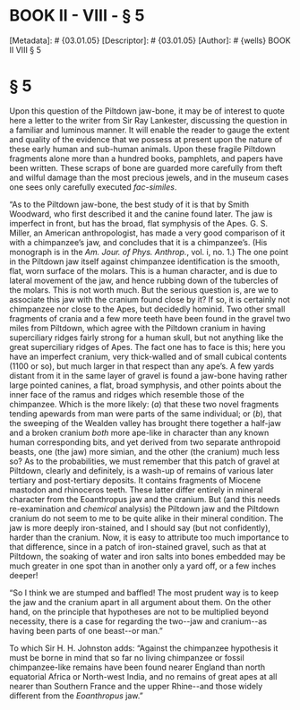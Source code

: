 # BOOK II - VIII - § 5
[Metadata]: # {03.01.05}
[Descriptor]: # {03.01.05}
[Author]: # {wells}
BOOK II
VIII
§ 5
# § 5
Upon this question of the Piltdown jaw-bone, it may be of interest to quote
here a letter to the writer from Sir Ray Lankester, discussing the question in
a familiar and luminous manner. It will enable the reader to gauge the extent
and quality of the evidence that we possess at present upon the nature of these
early human and sub-human animals. Upon these fragile Piltdown fragments alone
more than a hundred books, pamphlets, and papers have been written. These
scraps of bone are guarded more carefully from theft and wilful damage than the
most precious jewels, and in the museum cases one sees only carefully executed
_fac-similes_.

“As to the Piltdown jaw-bone, the best study of it is that by Smith Woodward,
who first described it and the canine found later. The jaw is imperfect in
front, but has the broad, flat symphysis of the Apes. G. S. Miller, an American
anthropologist, has made a very good comparison of it with a chimpanzee’s jaw,
and concludes that it is a chimpanzee’s. (His monograph is in the _Am. Jour. of
Phys. Anthrop._, vol. i, no. 1.) The one point in the Piltdown jaw itself
against chimpanzee identification is the smooth, flat, worn surface of the
molars. This is a human character, and is due to lateral movement of the jaw,
and hence rubbing down of the tubercles of the molars. This is not worth much.
But the serious question is, are we to associate this jaw with the cranium
found close by it? If so, it is certainly not chimpanzee nor close to the Apes,
but decidedly hominid. Two other small fragments of crania and a few more teeth
have been found in the gravel two miles from Piltdown, which agree with the
Piltdown cranium in having superciliary ridges fairly strong for a human skull,
but not anything like the great superciliary ridges of Apes. The fact one has
to face is this; here you have an imperfect cranium, very thick-walled and of
small cubical contents (1100 or so), but much larger in that respect than any
ape’s. A few yards distant from it in the same layer of gravel is found a
jaw-bone having rather large pointed canines, a flat, broad symphysis, and
other points about the inner face of the ramus and ridges which resemble those
of the chimpanzee. Which is the more likely: (_a_) that these two novel
fragments tending apewards from man were parts of the same individual; or
(_b_), that the sweeping of the Wealden valley has brought there together a
half-jaw and a broken cranium _both_ more ape-like in character than any known
human corresponding bits, and yet derived from two separate anthropoid beasts,
one (the jaw) more simian, and the other (the cranium) much less so? As to the
probabilities, we must remember that this patch of gravel at Piltdown, clearly
and definitely, is a wash-up of remains of various later tertiary and
post-tertiary deposits. It contains fragments of Miocene mastodon and
rhinoceros teeth. These latter differ entirely in mineral character from the
Eoanthropus jaw and the cranium. But (and this needs re-examination and
_chemical_ analysis) the Piltdown jaw and the Piltdown cranium do not seem to
me to be quite alike in their mineral condition. The jaw is more deeply
iron-stained, and I should say (but not confidently), harder than the cranium.
Now, it is easy to attribute too much importance to that difference, since in a
patch of iron-stained gravel, such as that at Piltdown, the soaking of water
and iron salts into bones embedded may be much greater in one spot than in
another only a yard off, or a few inches deeper!

“So I think we are stumped and baffled! The most prudent way is to keep the jaw
and the cranium apart in all argument about them. On the other hand, on the
principle that hypotheses are not to be multiplied beyond necessity, there is a
case for regarding the two--jaw and cranium--as having been parts of one
beast--or man.”

To which Sir H. H. Johnston adds: “Against the chimpanzee hypothesis it must be
borne in mind that so far no living chimpanzee or fossil chimpanzee-like
remains have been found nearer England than north equatorial Africa or
North-west India, and no remains of great apes at all nearer than Southern
France and the upper Rhine--and those widely different from the _Eoanthropus_
jaw.”

